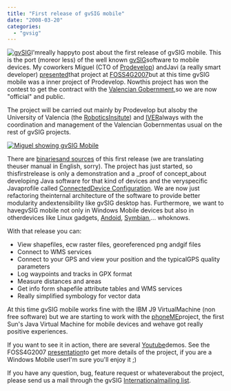 ```yaml
---
title: "First release of gvSIG mobile"
date: "2008-03-20"
categories: 
  - "gvsig"
---
```


[![gvSIG](images/Logo-gvSIG_150_14.gif)](http://www.gvsig.org)I'mreally happyto post about the first release of gvSIG mobile. This is the port (moreor less) of the well known [gvSIG](http://www.gvsig.org)software to mobile devices. My coworkers Miguel (CTO of [Prodevelop](http://www.prodevelop.es)) andJavi (a really smart developer) [presented](http://www.foss4g2007.org/presentations/view.php?abstract_id=124)that project at [FOSS4G2007](http://www.foss4g2007.org)but at this time gvSIG mobile was a inner project of Prodevelop. Nowthis project has won the contest to get the contract with the [Valencian Gobernment](http://www.cit.gva.es),so we are now "official" and public.

The project will be carried out mainly by Prodevelop but alsoby the University of Valencia (the [RoboticsInsitute](http://robotica.uv.es/castellano/home.html)) and [IVER](http://www.iver.es/)always with the coordination and management of the Valencian Gobernmentas usual on the rest of gvSIG projects.

[![Miguel showing gvSIG Mobile](images/1478491410_057f287d3a.jpg)](http://www.flickr.com/photos/xurxosanz/1478491410/ "Miguel showing gvSIG Mobile por XuRxO, en Flickr")

There are [binariesand sources](http://www.gvsig.gva.es/index.php?id=descarga0&L=2%2Findex.php%3Fid%3D1&K=1&L=2) of this first release (we are translating theuser manual in English, sorry). The project has just started, so thisfirstrelease is only a demonstration and a _proof of concept_about developing Java software for that kind of devices and the veryspecific Javaprofile called [ConnectedDevice Configuration](http://java.sun.com/products/cdc/). We are now just refactoring theinternal architecture of the software to provide better modularity andextensibility like gvSIG desktop has. Furthermore, we want to havegvSIG mobile not only in Windows Mobile devices but also in otherdevices like Linux gadgets, [Andoid](http://code.google.com/android/), [Symbian](http://www.symbian.com/),... whoknows.

With that release you can:

- View shapefiles, ecw raster files, georeferenced png andgif files
- Connect to WMS services
- Connect to your GPS and view your position and the typicalGPS quality parameters
- Log waypoints and tracks in GPX format
- Measure distances and areas
- Get info form shapefile attribute tables and WMS services
- Really simplified symbology for vector data

At this time gvSIG mobile works fine with the IBM J9 VirtualMachine (non free software) but we are starting to work with the [phoneME](https://phoneme.dev.java.net/)project, the first Sun's Java Virtual Machine for mobile devices and wehave got really positive experiences.

If you want to see it in action, there are several [Youtube](http://youtube.com/user/gvsig)demos. See the FOSS4G2007 [presentation](http://www.foss4g2007.org/presentations/view.php?abstract_id=124)to get more details of the project, if you are a Windows Mobile userI'm sure you'll enjoy it ;)

If you have any question, bug, feature request or whateverabout the project, please send us a mail through the gvSIG [Internationalmailing list](http://runas.cap.gva.es/mailman/listinfo/gvsig_internacional).
